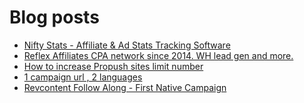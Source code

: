 # Blog posts
<!-- BLOG-POST-LIST:START -->
- [Nifty Stats - Affiliate &amp; Ad Stats Tracking Software](https://afflift.com/f/threads/nifty-stats-affiliate-ad-stats-tracking-software.7778/)
- [Reflex Affiliates CPA network since 2014. WH lead gen and more.](https://afflift.com/f/threads/reflex-affiliates-cpa-network-since-2014-wh-lead-gen-and-more.7190/)
- [How to increase Propush sites limit number](https://afflift.com/f/threads/how-to-increase-propush-sites-limit-number.10126/)
- [1 campaign url , 2 languages](https://afflift.com/f/threads/1-campaign-url-2-languages.10127/)
- [Revcontent Follow Along - First Native Campaign](https://afflift.com/f/threads/revcontent-follow-along-first-native-campaign.10092/)
<!-- BLOG-POST-LIST:END -->
